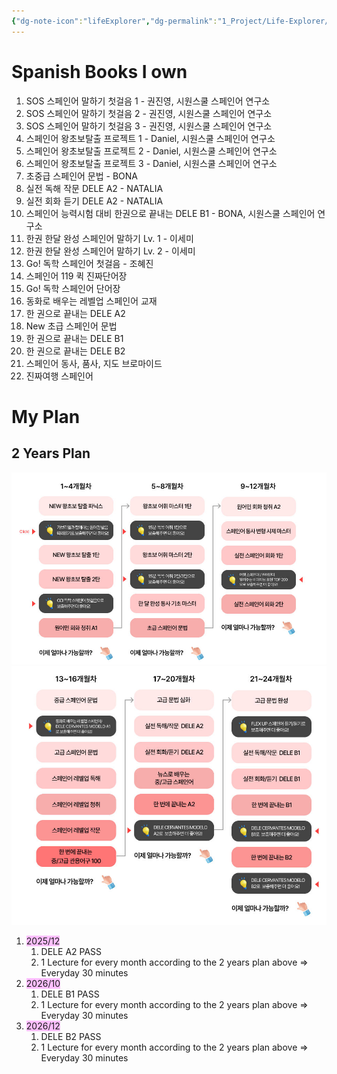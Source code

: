 ```yaml
---
{"dg-note-icon":"lifeExplorer","dg-permalink":"1_Project/Life-Explorer/2025-Spanish","created-date":"2025-01-03 1:35:10 pm","date":"2025-01-03","type":"plan","tags":["life","plan"],"aliases":null,"category":"Spanish","dg-publish":true,"permalink":"/1_Project/Life-Explorer/2025-Spanish/","dgPassFrontmatter":true,"noteIcon":"lifeExplorer"}
---
```


# **Spanish Books I own**
1. SOS 스페인어 말하기 첫걸음 1 - 권진영, 시원스쿨 스페인어 연구소
2. SOS 스페인어 말하기 첫걸음 2 - 권진영, 시원스쿨 스페인어 연구소
3. SOS 스페인어 말하기 첫걸음 3 - 권진영, 시원스쿨 스페인어 연구소
4. 스페인어 왕초보탈출 프로젝트 1 - Daniel, 시원스쿨 스페인어 연구소
5. 스페인어 왕초보탈출 프로젝트 2 - Daniel, 시원스쿨 스페인어 연구소
6. 스페인어 왕초보탈출 프로젝트 3 - Daniel, 시원스쿨 스페인어 연구소
7. 초중급 스페인어 문법 - BONA
8. 실전 독해 작문 DELE A2 - NATALIA
9. 실전 회화 듣기 DELE A2 - NATALIA
10. 스페인어 능력시험 대비 한권으로 끝내는 DELE B1 - BONA, 시원스쿨 스페인어 연구소
11. 한권 한달 완성 스페인어 말하기 Lv. 1 - 이세미
12. 한권 한달 완성 스페인어 말하기 Lv. 2 - 이세미
13. Go! 독학 스페인어 첫걸음 - 조혜진
14. 스페인어 119 퀵 진짜단어장
15. Go! 독학 스페인어 단어장
16. 동화로 배우는 레벨업 스페인어 교재
17. 한 권으로 끝내는 DELE A2
18. New 초급 스페인어 문법
19. 한 권으로 끝내는 DELE B1
20. 한 권으로 끝내는 DELE B2
21. 스페인어 동사, 품사, 지도 브로마이드
22. 진짜여행 스페인어

# **My Plan**
## 2 Years Plan
![Utilities/Images/Pasted image 20250103201205.jpeg](/img/user/Utilities/Images/Pasted%20image%2020250103201205.jpeg)
![Utilities/Images/Pasted image 20250103201220.jpeg](/img/user/Utilities/Images/Pasted%20image%2020250103201220.jpeg)
1. <span style="background:#fdbfff">2025/12</span>
	1. DELE A2 PASS
	2. 1 Lecture for every month according to the 2 years plan above => Everyday 30 minutes
2. <span style="background:#fdbfff">2026/10</span>
	1. DELE B1 PASS
	2. 1 Lecture for every month according to the 2 years plan above => Everyday 30 minutes
3. <span style="background:#fdbfff">2026/12</span>
	1. DELE B2 PASS
	2. 1 Lecture for every month according to the 2 years plan above => Everyday 30 minutes